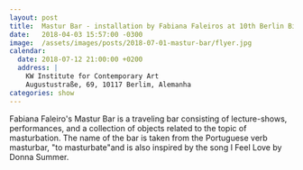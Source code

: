 ```yaml
---
layout: post
title:  Mastur Bar - installation by Fabiana Faleiros at 10th Berlin Biennale
date:   2018-04-03 15:57:00 -0300
image:  /assets/images/posts/2018-07-01-mastur-bar/flyer.jpg
calendar:
  date: 2018-07-12 21:00:00 +0200
  address: |
    KW Institute for Contemporary Art
    Augustustraße, 69, 10117 Berlim, Alemanha
categories: show
---
```


Fabiana Faleiro's Mastur Bar is a traveling bar consisting of lecture-shows,
performances, and a collection of objects related to the topic of masturbation.
The name of the bar is taken from the Portuguese verb masturbar, "to
masturbate"and is also inspired by the song I Feel Love by Donna Summer.
